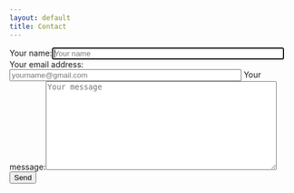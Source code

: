 ```yaml
---
layout: default
title: Contact
---
```


<form
 action="https://formspree.io/f/xeqbkonw"
 method="POST"
 >
<label for="name"><span>Your name:</span><input type="string" name="name" id="name" size="48" autofocus required autocomplete="on" placeholder="Your name"></label>
<label for="email"><span>Your email address:</span><input type="email" name="email" id="email" size="48" autocomplete="on" required pattern=".+@.+" placeholder="yourname@gmail.com"></label>
<label for="message"><span>Your message:</span><textarea name="message" id="message" rows="10" cols="48" required placeholder="Your message"></textarea></label>
<button type="submit" id="submit">Send</button>
</form>
